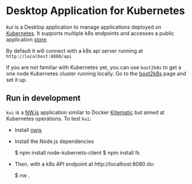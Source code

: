 Desktop Application for Kubernetes
==================================

_kui_ is a Desktop application to manage applications deployed on [Kubernetes](http://kubernetes.io).
It supports multiple k8s endpoints and accesses a public application [_store_](https://github.com/skippbox/appstore).

By default it will connect with a k8s api server running at `http://localhost:8080/api`

If you are not familiar with Kubernetes yet, you can use `boot2k8s` to get a one node Kubernetes cluster running locally.
Go to the [boot2k8s](https://github.com/skippbox/boot2k8s) page and set it up.

Run in development
------------------

`kui` is a [NW.js](http://nwjs.io) application similar to Docker [Kitematic](https://kitematic.com) but aimed at Kubernetes operations.
To test `kui`:

* Install [nwjs](https://github.com/nwjs/nw.js)

* Install the Node.js dependencies

    $ npm install node-kubernets-client
    $ npm install fs

* Then, with a k8s API endpoint at http://localhost:8080 do:

    $ nw .

